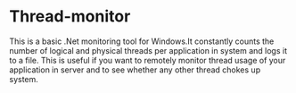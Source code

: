 # Thread-monitor
This is a basic .Net monitoring tool for Windows.It constantly counts the number of logical and physical threads per application in system and logs it to a file. This is useful if you want to remotely monitor thread usage of your application in server and to see whether any other thread chokes up system.
